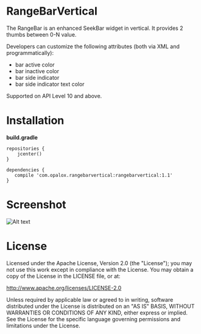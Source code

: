 RangeBarVertical
=======
The RangeBar is an enhanced SeekBar widget in vertical. It provides 2 thumbs between 0-N value.

Developers can customize the following attributes (both via XML and programmatically):

- bar active color
- bar inactive color
- bar side indicator
- bar side indicator text color 

Supported on API Level 10 and above.


Installation
=======

**build.gradle**

	repositories {
		jcenter()
	}

	dependencies {
	   compile 'com.opalox.rangebarvertical:rangebarvertical:1.1'
	}

Screenshot
=======
![Alt text](http://opalox.com/library/rangebarvertical.png "Screenshot")


License
=======

Licensed under the Apache License, Version 2.0 (the "License"); you may not use this work except in compliance with the License.
You may obtain a copy of the License in the LICENSE file, or at:

http://www.apache.org/licenses/LICENSE-2.0

Unless required by applicable law or agreed to in writing, software distributed under the License is distributed on an "AS IS" BASIS, WITHOUT WARRANTIES OR CONDITIONS OF ANY KIND, either express or implied. See the License for the specific language governing permissions and limitations under the License.


